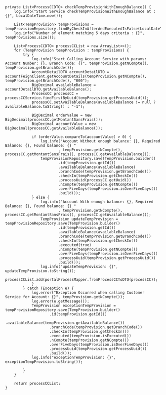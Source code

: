     private List<ProcessCCDTO> checkTempProvisionWithEnoughBalance() {
        log.info("Start Service checkTempProvisionWithEnoughBalance at : {}", LocalDateTime.now());

        List<TempProvision> tempProvisions = tempProvisionRepository.findByCheckInAfterAndExecutedIsFalse(LocalDateTime.now().minusDays(5));
        log.info("Number of element matching 5 days criteria : {}", tempProvisions.size());

        List<ProcessCCDTO> processCCList = new ArrayList<>();
        for (TempProvision tempProvision : tempProvisions) {
            try {
                log.info("Start Calling Account Service with params: Account Number: {}, Branch Code: {}", tempProvision.getNCompte(), tempProvision.getBranchCode());
                AccountDetailDTO accountDetailDTO = accountFeignClient.getAccountDetails(tempProvision.getNCompte(), tempProvision.getBranchCode(), "000");
                BigDecimal availableBalance = accountDetailDTO.getAvailableBalance();
                ProcessCC processCC = processCCService.findFirstByUuid(tempProvision.getProcessUuid());
                processCC.setAvailableBalance(availableBalance != null ? availableBalance.toString() : "-1");

                BigDecimal orderValue = new BigDecimal(processCC.getMontantSansFrais());
                BigDecimal accountValue = new BigDecimal(processCC.getAvailableBalance());

                if (orderValue.compareTo(accountValue) > 0) {
                    log.info("Account Without enough balance: {}, Required Balance: {}, Found balance: {} "
                            , tempProvision.getNCompte(), processCC.getMontantSansFrais(), processCC.getAvailableBalance());
                    tempProvisionRepository.save(TempProvision.builder()
                            .id(tempProvision.getId())
                            .availableBalance(availableBalance)
                            .branchCode(tempProvision.getBranchCode())
                            .checkIn(tempProvision.getCheckIn())
                            .processUuid(processCC.getUuid())
                            .nCompte(tempProvision.getNCompte())
                            .overFiveDays(tempProvision.isOverFiveDays())
                            .build());
                } else {
                    log.info("Account With enough balance: {}, Required Balance: {}, Found balance: {} "
                            , tempProvision.getNCompte(), processCC.getMontantSansFrais(), processCC.getAvailableBalance());
                    TempProvision updateTempProvision = tempProvisionRepository.save(TempProvision.builder()
                            .id(tempProvision.getId())
                            .availableBalance(availableBalance)
                            .branchCode(tempProvision.getBranchCode())
                            .checkIn(tempProvision.getCheckIn())
                            .executed(true)
                            .nCompte(tempProvision.getNCompte())
                            .overFiveDays(tempProvision.isOverFiveDays())
                            .processUuid(tempProvision.getProcessUuid())
                            .build());
                    log.info("updateTempProvision: {}", updateTempProvision.toString());
                    processCCList.add(portalProcessMapper.fromProcessCCToDTO(processCC));
                }
            } catch (Exception e) {
                log.error("Exception Occurred when calling Customer Service for Account: {}", tempProvision.getNCompte());
                log.error(e.getMessage());
                TempProvision exceptionTempProvision = tempProvisionRepository.save(TempProvision.builder()
                        .id(tempProvision.getId())
                        .availableBalance(tempProvision.getAvailableBalance())
                        .branchCode(tempProvision.getBranchCode())
                        .checkIn(tempProvision.getCheckIn())
                        .executed(tempProvision.isExecuted())
                        .nCompte(tempProvision.getNCompte())
                        .overFiveDays(tempProvision.isOverFiveDays())
                        .processUuid(tempProvision.getProcessUuid())
                        .build());
                log.info("exceptionTempProvision: {}", exceptionTempProvision.toString());

            }
        }

        return processCCList;
    }
